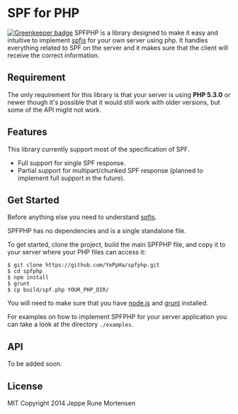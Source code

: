 # SPF for PHP

[![Greenkeeper badge](https://badges.greenkeeper.io/YePpHa/spfphp.svg)](https://greenkeeper.io/)
SPFPHP is a library designed to make it easy and intuitive to implement
[spfjs](https://github.com/youtube/spfjs/) for your own server using php.
It handles everything related to SPF on the server and it makes sure that
the client will receive the correct information.

## Requirement
The only requirement for this library is that your server is using
**PHP 5.3.0** or newer though it's possible that it would still work with
older versions, but some of the API might not work.

## Features
This library currently support most of the specification of SPF.

* Full support for single SPF response.
* Partial support for multipart/chunked SPF response (planned to implement
  full support in the future).

## Get Started
Before anything else you need to understand [spfjs](https://github.com/youtube/spfjs/).

SPFPHP has no dependencies and is a single standalone file.

To get started, clone the project, build the main SPFPHP file, and copy it
to your server where your PHP files can access it:

```shell
$ git clone https://github.com/YePpHa/spfphp.git
$ cd spfphp
$ npm install
$ grunt
$ cp build/spf.php YOUR_PHP_DIR/
```

You will need to make sure that you have [node.js](http://nodejs.org/)
and [grunt](http://gruntjs.com/) installed.

For examples on how to implement SPFPHP for your server application
you can take a look at the directory `./examples`.

## API
To be added soon.

## License
MIT
Copyright 2014 Jeppe Rune Mortensen